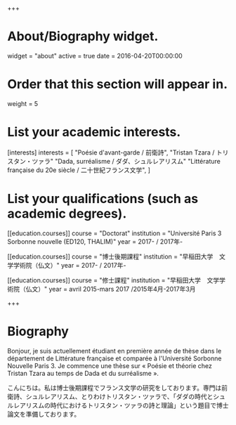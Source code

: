 +++
# About/Biography widget.
widget = "about"
active = true
date = 2016-04-20T00:00:00

# Order that this section will appear in.
weight = 5

# List your academic interests.
[interests]
  interests = [
    "Poésie d'avant-garde / 前衛詩",
    "Tristan Tzara / トリスタン・ツァラ"
    "Dada, surréalisme / ダダ、シュルレアリスム"
    "Littérature française du 20e siècle / 二十世紀フランス文学",
  ]

# List your qualifications (such as academic degrees).
[[education.courses]]
  course = "Doctorat"
  institution = "Université Paris 3 Sorbonne nouvelle (ED120, THALIM)"
  year = 2017- / 2017年-

[[education.courses]]
  course = "博士後期課程"
  institution = "早稲田大学　文学学術院（仏文）"
  year = 2017- / 2017年-

[[education.courses]]
  course = "修士課程"
  institution = "早稲田大学　文学学術院（仏文）"
  year = avril 2015-mars 2017 /2015年4月-2017年3月
 
+++

# Biography

Bonjour, je suis actuellement étudiant en première année de thèse dans le département de Littérature française et comparée à l'Université Sorbonne Nouvelle Paris 3. Je commence une thèse sur « Poésie et théorie chez Tristan Tzara au temps de Dada et du surréalisme ».

こんにちは。私は博士後期課程でフランス文学の研究をしております。専門は前衛詩、シュルレアリスム、とりわけトリスタン・ツァラで、「ダダの時代とシュルレアリスムの時代におけるトリスタン・ツァラの詩と理論」という題目で博士論文を準備しております。
